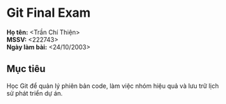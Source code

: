 # Git Final Exam

**Họ tên:** <Trần Chí Thiện>  
**MSSV:** <222743>  
**Ngày làm bài:** <24/10/2003>

## Mục tiêu
Học Git để quản lý phiên bản code, làm việc nhóm hiệu quả và lưu trữ lịch sử phát triển dự án.